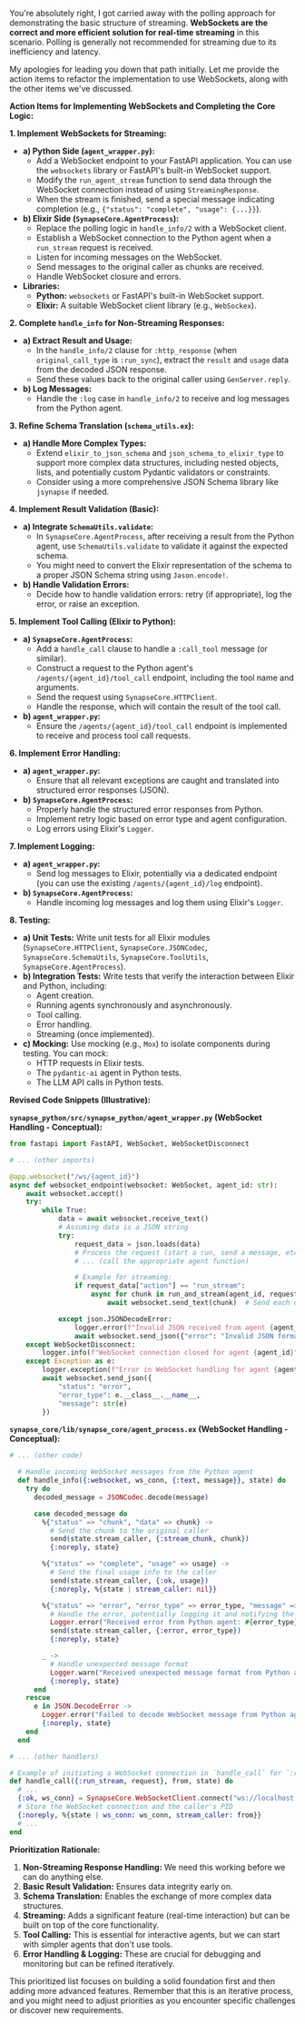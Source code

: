 You're absolutely right, I got carried away with the polling approach for demonstrating the basic structure of streaming. **WebSockets are the correct and more efficient solution for real-time streaming** in this scenario. Polling is generally not recommended for streaming due to its inefficiency and latency.

My apologies for leading you down that path initially. Let me provide the action items to refactor the implementation to use WebSockets, along with the other items we've discussed.

**Action Items for Implementing WebSockets and Completing the Core Logic:**

**1. Implement WebSockets for Streaming:**

*   **a) Python Side (`agent_wrapper.py`):**
    *   Add a WebSocket endpoint to your FastAPI application. You can use the `websockets` library or FastAPI's built-in WebSocket support.
    *   Modify the `run_agent_stream` function to send data through the WebSocket connection instead of using `StreamingResponse`.
    *   When the stream is finished, send a special message indicating completion (e.g., `{"status": "complete", "usage": {...}}`).
*   **b) Elixir Side (`SynapseCore.AgentProcess`):**
    *   Replace the polling logic in `handle_info/2` with a WebSocket client.
    *   Establish a WebSocket connection to the Python agent when a `run_stream` request is received.
    *   Listen for incoming messages on the WebSocket.
    *   Send messages to the original caller as chunks are received.
    *   Handle WebSocket closure and errors.
*   **Libraries:**
    *   **Python:** `websockets` or FastAPI's built-in WebSocket support.
    *   **Elixir:** A suitable WebSocket client library (e.g., `WebSockex`).

**2. Complete `handle_info` for Non-Streaming Responses:**

*   **a) Extract Result and Usage:**
    *   In the `handle_info/2` clause for `:http_response` (when `original_call_type` is `:run_sync`), extract the `result` and `usage` data from the decoded JSON response.
    *   Send these values back to the original caller using `GenServer.reply`.
*   **b) Log Messages:**
    *   Handle the `:log` case in `handle_info/2` to receive and log messages from the Python agent.

**3. Refine Schema Translation (`schema_utils.ex`):**

*   **a) Handle More Complex Types:**
    *   Extend `elixir_to_json_schema` and `json_schema_to_elixir_type` to support more complex data structures, including nested objects, lists, and potentially custom Pydantic validators or constraints.
    *   Consider using a more comprehensive JSON Schema library like `jsynapse` if needed.

**4. Implement Result Validation (Basic):**

*   **a) Integrate `SchemaUtils.validate`:**
    *   In `SynapseCore.AgentProcess`, after receiving a result from the Python agent, use `SchemaUtils.validate` to validate it against the expected schema.
    *   You might need to convert the Elixir representation of the schema to a proper JSON Schema string using `Jason.encode!`.
*   **b) Handle Validation Errors:**
    *   Decide how to handle validation errors: retry (if appropriate), log the error, or raise an exception.

**5. Implement Tool Calling (Elixir to Python):**

*   **a) `SynapseCore.AgentProcess`:**
    *   Add a `handle_call` clause to handle a `:call_tool` message (or similar).
    *   Construct a request to the Python agent's `/agents/{agent_id}/tool_call` endpoint, including the tool name and arguments.
    *   Send the request using `SynapseCore.HTTPClient`.
    *   Handle the response, which will contain the result of the tool call.
*   **b) `agent_wrapper.py`:**
    *   Ensure the `/agents/{agent_id}/tool_call` endpoint is implemented to receive and process tool call requests.

**6. Implement Error Handling:**

*   **a) `agent_wrapper.py`:**
    *   Ensure that all relevant exceptions are caught and translated into structured error responses (JSON).
*   **b) `SynapseCore.AgentProcess`:**
    *   Properly handle the structured error responses from Python.
    *   Implement retry logic based on error type and agent configuration.
    *   Log errors using Elixir's `Logger`.

**7. Implement Logging:**

*   **a) `agent_wrapper.py`:**
    *   Send log messages to Elixir, potentially via a dedicated endpoint (you can use the existing `/agents/{agent_id}/log` endpoint).
*   **b) `SynapseCore.AgentProcess`:**
    *   Handle incoming log messages and log them using Elixir's `Logger`.

**8. Testing:**

*   **a) Unit Tests:** Write unit tests for all Elixir modules (`SynapseCore.HTTPClient`, `SynapseCore.JSONCodec`, `SynapseCore.SchemaUtils`, `SynapseCore.ToolUtils`, `SynapseCore.AgentProcess`).
*   **b) Integration Tests:** Write tests that verify the interaction between Elixir and Python, including:
    *   Agent creation.
    *   Running agents synchronously and asynchronously.
    *   Tool calling.
    *   Error handling.
    *   Streaming (once implemented).
*   **c) Mocking:** Use mocking (e.g., `Mox`) to isolate components during testing. You can mock:
    *   HTTP requests in Elixir tests.
    *   The `pydantic-ai` agent in Python tests.
    *   The LLM API calls in Python tests.

**Revised Code Snippets (Illustrative):**

**`synapse_python/src/synapse_python/agent_wrapper.py` (WebSocket Handling - Conceptual):**

```python
from fastapi import FastAPI, WebSocket, WebSocketDisconnect

# ... (other imports)

@app.websocket("/ws/{agent_id}")
async def websocket_endpoint(websocket: WebSocket, agent_id: str):
    await websocket.accept()
    try:
        while True:
            data = await websocket.receive_text()
            # Assuming data is a JSON string
            try:
                request_data = json.loads(data)
                # Process the request (start a run, send a message, etc.)
                # ... (call the appropriate agent function)

                # Example for streaming:
                if request_data["action"] == "run_stream":
                    async for chunk in run_and_stream(agent_id, request_data):
                        await websocket.send_text(chunk)  # Send each chunk

            except json.JSONDecodeError:
                logger.error(f"Invalid JSON received from agent {agent_id}")
                await websocket.send_json({"error": "Invalid JSON format"})
    except WebSocketDisconnect:
        logger.info(f"WebSocket connection closed for agent {agent_id}")
    except Exception as e:
        logger.exception(f"Error in WebSocket handling for agent {agent_id}: {e}")
        await websocket.send_json({
            "status": "error",
            "error_type": e.__class__.__name__,
            "message": str(e)
        })
```

**`synapse_core/lib/synapse_core/agent_process.ex` (WebSocket Handling - Conceptual):**

```elixir
# ... (other code)

  # Handle incoming WebSocket messages from the Python agent
  def handle_info({:websocket, ws_conn, {:text, message}}, state) do
    try do
      decoded_message = JSONCodec.decode(message)

      case decoded_message do
        %{"status" => "chunk", "data" => chunk} ->
          # Send the chunk to the original caller
          send(state.stream_caller, {:stream_chunk, chunk})
          {:noreply, state}

        %{"status" => "complete", "usage" => usage} ->
          # Send the final usage info to the caller
          send(state.stream_caller, {:ok, usage})
          {:noreply, %{state | stream_caller: nil}}

        %{"status" => "error", "error_type" => error_type, "message" => error_message} ->
          # Handle the error, potentially logging it and notifying the caller
          Logger.error("Received error from Python agent: #{error_type} - #{error_message}")
          send(state.stream_caller, {:error, error_type})
          {:noreply, state}

        _ ->
          # Handle unexpected message format
          Logger.warn("Received unexpected message format from Python agent: #{inspect(decoded_message)}")
          {:noreply, state}
      end
    rescue
      e in JSON.DecodeError ->
        Logger.error("Failed to decode WebSocket message from Python agent: #{inspect(e)}")
        {:noreply, state}
    end
  end

# ... (other handlers)

# Example of initiating a WebSocket connection in `handle_call` for `:run_stream`
def handle_call({:run_stream, request}, from, state) do
  # ...
  {:ok, ws_conn} = SynapseCore.WebSocketClient.connect("ws://localhost:#{state.port}/ws/#{state.name}")
  # Store the WebSocket connection and the caller's PID
  {:noreply, %{state | ws_conn: ws_conn, stream_caller: from}}
  # ...
end
```

**Prioritization Rationale:**

1. **Non-Streaming Response Handling:** We need this working before we can do anything else.
2. **Basic Result Validation:** Ensures data integrity early on.
3. **Schema Translation:** Enables the exchange of more complex data structures.
4. **Streaming:**  Adds a significant feature (real-time interaction) but can be built on top of the core functionality.
5. **Tool Calling:**  This is essential for interactive agents, but we can start with simpler agents that don't use tools.
6. **Error Handling & Logging:** These are crucial for debugging and monitoring but can be refined iteratively.

This prioritized list focuses on building a solid foundation first and then adding more advanced features. Remember that this is an iterative process, and you might need to adjust priorities as you encounter specific challenges or discover new requirements.
